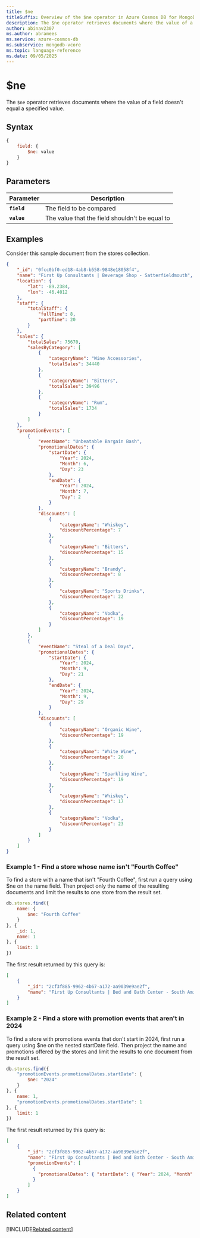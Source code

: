 ```yaml
---
title: $ne
titleSuffix: Overview of the $ne operator in Azure Cosmos DB for MongoDB (vCore)
description: The $ne operator retrieves documents where the value of a field doesn't equal a specified value
author: abinav2307
ms.author: abramees
ms.service: azure-cosmos-db
ms.subservice: mongodb-vcore
ms.topic: language-reference
ms.date: 09/05/2025
---
```


# $ne

The `$ne` operator retrieves documents where the value of a field doesn't equal a specified value.

## Syntax

```javascript
{
    field: {
        $ne: value
    }
}
```

## Parameters

| Parameter | Description |
| --- | --- |
| **`field`** | The field to be compared|
| **`value`** | The value that the field shouldn't be equal to|

## Examples

Consider this sample document from the stores collection.

```json
{
    "_id": "0fcc0bf0-ed18-4ab8-b558-9848e18058f4",
    "name": "First Up Consultants | Beverage Shop - Satterfieldmouth",
    "location": {
        "lat": -89.2384,
        "lon": -46.4012
    },
    "staff": {
        "totalStaff": {
            "fullTime": 8,
            "partTime": 20
        }
    },
    "sales": {
        "totalSales": 75670,
        "salesByCategory": [
            {
                "categoryName": "Wine Accessories",
                "totalSales": 34440
            },
            {
                "categoryName": "Bitters",
                "totalSales": 39496
            },
            {
                "categoryName": "Rum",
                "totalSales": 1734
            }
        ]
    },
    "promotionEvents": [
        {
            "eventName": "Unbeatable Bargain Bash",
            "promotionalDates": {
                "startDate": {
                    "Year": 2024,
                    "Month": 6,
                    "Day": 23
                },
                "endDate": {
                    "Year": 2024,
                    "Month": 7,
                    "Day": 2
                }
            },
            "discounts": [
                {
                    "categoryName": "Whiskey",
                    "discountPercentage": 7
                },
                {
                    "categoryName": "Bitters",
                    "discountPercentage": 15
                },
                {
                    "categoryName": "Brandy",
                    "discountPercentage": 8
                },
                {
                    "categoryName": "Sports Drinks",
                    "discountPercentage": 22
                },
                {
                    "categoryName": "Vodka",
                    "discountPercentage": 19
                }
            ]
        },
        {
            "eventName": "Steal of a Deal Days",
            "promotionalDates": {
                "startDate": {
                    "Year": 2024,
                    "Month": 9,
                    "Day": 21
                },
                "endDate": {
                    "Year": 2024,
                    "Month": 9,
                    "Day": 29
                }
            },
            "discounts": [
                {
                    "categoryName": "Organic Wine",
                    "discountPercentage": 19
                },
                {
                    "categoryName": "White Wine",
                    "discountPercentage": 20
                },
                {
                    "categoryName": "Sparkling Wine",
                    "discountPercentage": 19
                },
                {
                    "categoryName": "Whiskey",
                    "discountPercentage": 17
                },
                {
                    "categoryName": "Vodka",
                    "discountPercentage": 23
                }
            ]
        }
    ]
}
```

### Example 1 - Find a store whose name isn't "Fourth Coffee"

To find a store with a name that isn't "Fourth Coffee", first run a query using $ne on the name field. Then project only the name of the resulting documents and limit the results to one store from the result set.

```javascript
db.stores.find({
    name: {
        $ne: "Fourth Coffee"
    }
}, {
    _id: 1,
    name: 1
}, {
    limit: 1
})
```

The first result returned by this query is:

```json
[
    {
        "_id": "2cf3f885-9962-4b67-a172-aa9039e9ae2f",
        "name": "First Up Consultants | Bed and Bath Center - South Amir"
    }
]
```

### Example 2 - Find a store with promotion events that aren't in 2024

To find a store with promotions events that don't start in 2024, first run a query using $ne on the nested startDate field. Then project the name and promotions offered by the stores and limit the results to one document from the result set.

```javascript
db.stores.find({
    "promotionEvents.promotionalDates.startDate": {
        $ne: "2024"
    }
}, {
    name: 1,
    "promotionEvents.promotionalDates.startDate": 1
}, {
    limit: 1
})
```

The first result returned by this query is:

```json
[
    {
        "_id": "2cf3f885-9962-4b67-a172-aa9039e9ae2f",
        "name": "First Up Consultants | Bed and Bath Center - South Amir",
        "promotionEvents": [
          {
            "promotionalDates": { "startDate": { "Year": 2024, "Month": 9, "Day": 21 } }
          }
        ]
    }
]
```

## Related content

[!INCLUDE[Related content](../includes/related-content.md)]
